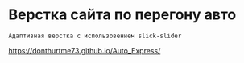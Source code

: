 # Верстка сайта по перегону авто

```
Адаптивная верстка с использовением slick-slider

```
https://donthurtme73.github.io/Auto_Express/
